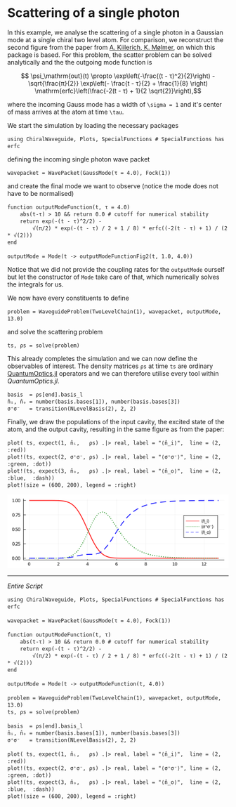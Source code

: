 # Scattering of a single photon

In this example, we analyse the scattering of a single photon in a Gaussian mode at a single chiral
two level atom.
For comparison, we reconstruct the second figure from the paper from [A. Kiilerich, K. Mølmer](https://journals.aps.org/prl/abstract/10.1103/PhysRevLett.123.123604), on which this package is based.
For this problem, the scatter problem can be solved analytically and the the outgoing mode function
is
```math
	\psi_\mathrm{out}(t) \propto \exp\left(-\frac{(t - τ)^2}{2}\right)
		- \sqrt{\frac{π}{2}} \exp\left(- \frac{t - τ}{2} + \frac{1}{8} \right)
		  \mathrm{erfc}\left(\frac{-2(t - τ) + 1}{2 \sqrt{2}}\right),
```
where the incoming Gauss mode has a width of ``\sigma = 1`` and it's center of mass arrives at the
atom at time ``\tau``.

We start the simulation by loading the necessary packages
```
using ChiralWaveguide, Plots, SpecialFunctions # SpecialFunctions has erfc
```
defining the incoming single photon wave packet
```
wavepacket = WavePacket(GaussMode(τ = 4.0), Fock(1))
```
and create the final mode we want to observe (notice the mode does not have to be normalised)
```
function outputModeFunction(t, τ = 4.0)
	abs(t-τ) > 10 && return 0.0 # cutoff for numerical stability
	return exp(-(t - τ)^2/2) -
		√(π/2) * exp(-(t - τ) / 2 + 1 / 8) * erfc((-2(t - τ) + 1) / (2 * √(2)))
end

outputMode = Mode(t -> outputModeFunctionFig2(t, 1.0, 4.0))
```
Notice that we did not provide the coupling rates for the `outputMode` ourself but let the
constructor of `Mode` take care of that, which numerically solves the integrals for us.

We now have every constituents to define
```
problem = WaveguideProblem(TwoLevelChain(1), wavepacket, outputMode, 13.0)
```
and solve the scattering problem
```
ts, ρs = solve(problem)
```

This already completes the simulation and we can now define the observables of interest.
The density matrices `ρs` at time `ts` are ordinary [QuantumOptics.jl](https://qojulia.org/)
operators and we can therefore utilise every tool within *QuantumOptics.jl*.
```
basis  = ρs[end].basis_l
n̂ᵢ, n̂ₒ = number(basis.bases[1]), number(basis.bases[3])
σ⁺σ⁻   = transition(NLevelBasis(2), 2, 2)
```
Finally, we draw the populations of the input cavity, the excited state of the atom, and the
output cavity, resulting in the same figure as from the paper:
```
plot( ts, expect(1, n̂ᵢ,   ρs) .|> real, label = "⟨n̂_i⟩",  line = (2, :red))
plot!(ts, expect(2, σ⁺σ⁻, ρs) .|> real, label = "⟨σ⁺σ⁻⟩", line = (2, :green, :dot))
plot!(ts, expect(3, n̂ₒ,   ρs) .|> real, label = "⟨n̂_o⟩",  line = (2, :blue,  :dash))
plot!(size = (600, 200), legend = :right)
```
![Populations](figures/SinglePhotonScattering.png)

---
_Entire Script_
```
using ChiralWaveguide, Plots, SpecialFunctions # SpecialFunctions has erfc

wavepacket = WavePacket(GaussMode(τ = 4.0), Fock(1))

function outputModeFunction(t, τ)
	abs(t-τ) > 10 && return 0.0 # cutoff for numerical stability
	return exp(-(t - τ)^2/2) -
		√(π/2) * exp(-(t - τ) / 2 + 1 / 8) * erfc((-2(t - τ) + 1) / (2 * √(2)))
end

outputMode = Mode(t -> outputModeFunction(t, 4.0))

problem = WaveguideProblem(TwoLevelChain(1), wavepacket, outputMode, 13.0)
ts, ρs = solve(problem)

basis  = ρs[end].basis_l
n̂ᵢ, n̂ₒ = number(basis.bases[1]), number(basis.bases[3])
σ⁺σ⁻   = transition(NLevelBasis(2), 2, 2)

plot( ts, expect(1, n̂ᵢ,   ρs) .|> real, label = "⟨n̂_i⟩",  line = (2, :red))
plot!(ts, expect(2, σ⁺σ⁻, ρs) .|> real, label = "⟨σ⁺σ⁻⟩", line = (2, :green, :dot))
plot!(ts, expect(3, n̂ₒ,   ρs) .|> real, label = "⟨n̂_o⟩",  line = (2, :blue,  :dash))
plot!(size = (600, 200), legend = :right)
```
